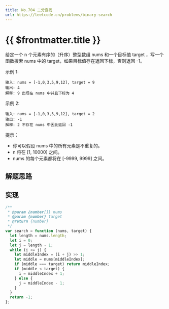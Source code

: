 ```yaml
---
title: No.704 二分查找
url: https://leetcode.cn/problems/binary-search
---
```


# <a class='!no-underline' :href="$frontmatter.url" target="_blank">{{ $frontmatter.title }}</a>

给定一个 n 个元素有序的（升序）整型数组 nums 和一个目标值 target ，写一个函数搜索 nums 中的 target，如果目标值存在返回下标，否则返回 -1。

示例 1:

```text
输入: nums = [-1,0,3,5,9,12], target = 9
输出: 4
解释: 9 出现在 nums 中并且下标为 4
```

示例 2:

```text
输入: nums = [-1,0,3,5,9,12], target = 2
输出: -1
解释: 2 不存在 nums 中因此返回 -1
```

提示：

- 你可以假设 nums 中的所有元素是不重复的。
- n 将在 \[1, 10000\] 之间。
- nums 的每个元素都将在 \[-9999, 9999\] 之间。

## 解题思路

## 实现

```js
/**
 * @param {number[]} nums
 * @param {number} target
 * @return {number}
 */
var search = function (nums, target) {
  let length = nums.length;
  let i = 0;
  let j = length - 1;
  while (i <= j) {
    let middleIndex = (i + j) >> 1;
    let middle = nums[middleIndex];
    if (middle === target) return middleIndex;
    if (middle < target) {
      i = middleIndex + 1;
    } else {
      j = middleIndex - 1;
    }
  }
  return -1;
};
```
